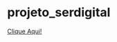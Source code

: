 # projeto_serdigital
 
<a href="https://gabriellnascimento.github.io/projeto_serdigital/">Clique Aqui!</a>